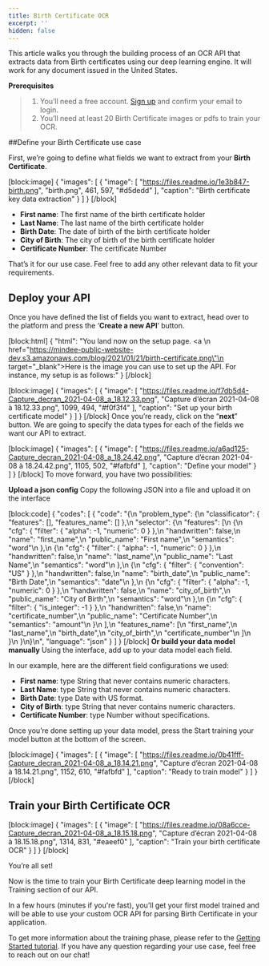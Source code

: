 ```yaml
---
title: Birth Certificate OCR
excerpt: ''
hidden: false
---
```

This article walks you through the building process of an OCR API that extracts data from Birth certificates using our deep learning engine. It will work for any document issued in the United States.  

**Prerequisites**
> 1. You’ll need a free account. [Sign up](https://platform.mindee.com/signup) and confirm your email to login.
> 2. You’ll need at least 20 Birth Certificate images or pdfs to train your OCR.


##Define your Birth Certificate use case

First, we’re going to define what fields we want to extract from your **Birth Certificate**.


[block:image]
{
  "images": [
    {
      "image": [
        "https://files.readme.io/1e3b847-birth.png",
        "birth.png",
        461,
        597,
        "#d5dedd"
      ],
      "caption": "Birth certificate key data extraction"
    }
  ]
}
[/block]
  * **First name**: The first name of the birth certificate holder 
  *  **Last Name**: The last name of the birth certificate holder
  *  **Birth Date**: The date of birth of the birth certificate holder
  *  **City of Birth**: The city of birth of the birth certificate holder
  *  **Certificate Number**: The certificate Number 

That’s it for our use case. Feel free to add any other relevant data to fit your requirements.

 

 

## Deploy your API
 

Once you have defined the list of fields you want to extract, head over to the platform and press the ‘**Create a new API**’ button.


[block:html]
{
  "html": "You land now on the setup page. <a \n   href=\"https://mindee-public-website-dev.s3.amazonaws.com/blog/2021/01/21/birth-certificate.png\"\n   target=\"_blank\">Here is the image</a> you can use to set up the API. For instance, my setup is as follows:"
}
[/block]

[block:image]
{
  "images": [
    {
      "image": [
        "https://files.readme.io/f7db5d4-Capture_decran_2021-04-08_a_18.12.33.png",
        "Capture d’écran 2021-04-08 à 18.12.33.png",
        1099,
        494,
        "#f0f3f4"
      ],
      "caption": "Set up your birth certificate model"
    }
  ]
}
[/block]
Once you’re ready, click on the “**next**” button. We are going to specify the data types for each of the fields we want our API to extract.


[block:image]
{
  "images": [
    {
      "image": [
        "https://files.readme.io/a6ad125-Capture_decran_2021-04-08_a_18.24.42.png",
        "Capture d’écran 2021-04-08 à 18.24.42.png",
        1105,
        502,
        "#fafbfd"
      ],
      "caption": "Define your model"
    }
  ]
}
[/block]
To move forward, you have two possibilities:

**Upload a json config**
Copy the following JSON into a file and upload it on the interface


[block:code]
{
  "codes": [
    {
      "code": "{\n  \"problem_type\": {\n    \"classificator\": { \"features\": [], \"features_name\": [] },\n    \"selector\": {\n      \"features\": [\n        {\n          \"cfg\": { \"filter\": { \"alpha\": -1, \"numeric\": 0 } },\n          \"handwritten\": false,\n          \"name\": \"first_name\",\n          \"public_name\": \"First name\",\n          \"semantics\": \"word\"\n        },\n        {\n          \"cfg\": { \"filter\": { \"alpha\": -1, \"numeric\": 0 } },\n          \"handwritten\": false,\n          \"name\": \"last_name\",\n          \"public_name\": \"Last Name\",\n          \"semantics\": \"word\"\n        },\n        {\n          \"cfg\": { \"filter\": { \"convention\": \"US\" } },\n          \"handwritten\": false,\n          \"name\": \"birth_date\",\n          \"public_name\": \"Birth Date\",\n          \"semantics\": \"date\"\n        },\n        {\n          \"cfg\": { \"filter\": { \"alpha\": -1, \"numeric\": 0 } },\n          \"handwritten\": false,\n          \"name\": \"city_of_birth\",\n          \"public_name\": \"City of Birth\",\n          \"semantics\": \"word\"\n        },\n        {\n          \"cfg\": { \"filter\": { \"is_integer\": -1 } },\n          \"handwritten\": false,\n          \"name\": \"certificate_number\",\n          \"public_name\": \"Certificate Number\",\n          \"semantics\": \"amount\"\n        }\n      ],\n      \"features_name\": [\n        \"first_name\",\n        \"last_name\",\n        \"birth_date\",\n        \"city_of_birth\",\n        \"certificate_number\"\n      ]\n    }\n  }\n}\n",
      "language": "json"
    }
  ]
}
[/block]
**Or build your data model manually**
Using the interface, add up to your data model each field.

In our example, here are the different field configurations we used:

  * **First name**: type String that never contains numeric characters.
  * **Last Name**: type String that never contains numeric characters. 
  * **Birth Date**: type Date with US format. 
  * **City of Birth**: type String that never contains numeric characters. 
  * **Certificate Number**: type Number without specifications. 

Once you’re done setting up your data model, press the Start training your model button at the bottom of the screen.
 

[block:image]
{
  "images": [
    {
      "image": [
        "https://files.readme.io/0b41fff-Capture_decran_2021-04-08_a_18.14.21.png",
        "Capture d’écran 2021-04-08 à 18.14.21.png",
        1152,
        610,
        "#fafbfd"
      ],
      "caption": "Ready to train model"
    }
  ]
}
[/block]
## Train your Birth Certificate OCR
 

 


[block:image]
{
  "images": [
    {
      "image": [
        "https://files.readme.io/08a6cce-Capture_decran_2021-04-08_a_18.15.18.png",
        "Capture d’écran 2021-04-08 à 18.15.18.png",
        1314,
        831,
        "#eaeef0"
      ],
      "caption": "Train your birth certificate OCR"
    }
  ]
}
[/block]
 

 

You’re all set! 

 

Now is the time to train your Birth Certificate deep learning model in the Training section of our API. 

 

 

In a few hours (minutes if you're fast), you’ll get your first model trained and will be able to use your custom OCR API for parsing Birth Certificate in your application.

To get more information about the training phase, please refer to the  [Getting Started tutorial](doc:build-your-first-document-parsing-api). If you have any question regarding your use case, feel free to reach out on our chat!